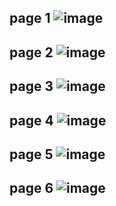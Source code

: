 page 1
![image](https://github.com/SU-sumico/edsj/assets/130117169/54bb69e4-a7e6-480e-9a33-ce0aeb67b5e3)
---
page 2
![image](https://github.com/SU-sumico/edsj/assets/130117169/002120b4-427b-44c2-8d6a-e5fe8f005b47)
---
page 3
![image](https://github.com/SU-sumico/edsj/assets/130117169/e871f556-55ba-46d0-9917-2bc69b614927)
---
page 4
![image](https://github.com/SU-sumico/edsj/assets/130117169/9b5fd8e9-2521-4110-ad9c-8e3287b44f6f)
---
page 5
![image](https://github.com/SU-sumico/edsj/assets/130117169/28c13e17-ce53-4940-9850-a1670677e748)
---
page 6
![image](https://github.com/SU-sumico/edsj/assets/130117169/afa50ca8-14d0-490d-8e82-3b3f09ff2182)
---

